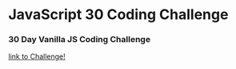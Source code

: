 # JavaScript 30 Coding Challenge

### 30 Day Vanilla JS Coding Challenge

[link to Challenge!](https://javascript30.com/)
